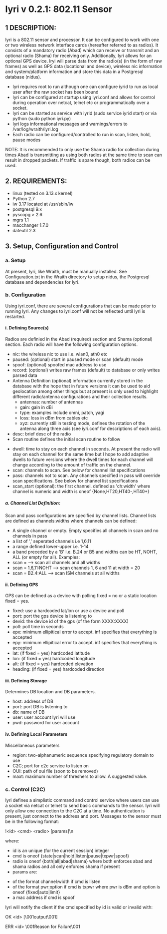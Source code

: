 # Iyri v 0.2.1: 802.11 Sensor

## 1 DESCRIPTION:
Iyri is a 802.11 sensor and processor. It can be configured to work with one or two wireless network interface cards (hereafter referred to as radios). It consists of a mandatory radio (Abad) which can receive or transmit and an optional radio (Shama) for receiving only. Additionally, Iyri allows for an optional GPS device. Iryi will parse data from the radio(s) (in the form of raw frames) as well as GPS data (locational and device), wireless nic information and system/platform information and store this data in a Postgresql database (nidus). 
 * Iyri requires root to run although one can configure iyrid to run as local user after the raw socket has been bound
 * Iyri can be configured at startup using iyri.conf and allows for control during operation over netcat, telnet etc or programmatically over a socket. 
 * Iyri can be started as service with iyrid (sudo service iyrid start) or via python (sudo python iyri.py)
 * Iyri logs informational messages and warnings/errors to /var/log/wraith/iyri.log
 * Each radio can be configured/controlled to run in scan, listen, hold, pause modes

NOTE: It is recommended to only use the Shama radio for collection during times Abad is transmitting as using both radios at the same time to scan can result in dropped packets. If traffic is spare though, both radios can be used. 

## 2. REQUIREMENTS: 
 * linux (tested on 3.13.x kernel)
 * Python 2.7
 * iw 3.17 located at /usr/sbin/iw
 * postgresql 9.x
 * pyscopg > 2.6
 * mgrs 1.1
 * macchanger 1.7.0
 * dateutil 2.3

## 3. Setup, Configuration and Control

### a. Setup
At present, Iyri, like Wraith, must be manually installed. See Configuration.txt in the Wraith directory to setup nidus, the Postgresql database and dependencies for Iyri.

### b. Configuration
Using iyri.conf, there are several configurations that can be made prior to running Iyri. Any changes to iyri.conf will not be reflected until Iyri is restarted.

#### i. Defining Source(s)
Radios are definied in the Abad (required) section and Shama (optional) section. Each radio will have the following configuration options. 

 * nic: the wireless nic to use i.e. wlan0, ath0 etc
 * paused: (optional) start in paused mode or scan (default) mode
 * spoof: (optional) spoofed mac address to use
 * record: (optional) writes raw frames (default) to database or only writes parsed data
 * Antenna Definition (optional) information currently stored in the database with the hope that in future versions it can be used to aid geolocation among other things but at present is only used to highlight different radio/antenna configurations and their collection results.
   - antennas: number of antennas
   - gain: gain in dBi
   - type: examples include omni, patch, yagi
   - loss: loss in dBm from cables etc
   - xyz: currently still in testing mode, defines the rotation of the antenna along three axis (see iyri.conf for descriptions of each axis).
 * desc: brief desc of the radio
 * Scan routine defines the initial scan routine to follow
  - dwell: time to stay on each channel in seconds. At present the radio will stay on each channel for the same time but I hope to add adaptive dwells to future versions where the dwell times for each channel will change according to the amount of traffic on the channel.
  - scan: channels to scan. See below for channel list specifications
  - pass: channels not to scan. Any channels specified in pass will override scan specifications. See below for channel list specifications
  - scan_start (optional): the first channel. defined as 'ch:width' where channel is numeric and width is oneof {None,HT20,HT40-,HT40+}

##### a. Channel List Definition:
Scan and pass configurations are specified by channel lists. Channel lists are defined as channels:widths where channels can be defined:
 * A single channel or empty. Empty specifies all channels in scan and no channels in pass
 * a list of ',' seperated channels i.e 1,6,11
 * a range defined lower-upper i.e. 1-14
 * a band preceded by a 'B' i.e. B.24 or B5
and widths can be HT, NOHT, ALL (or empty for all). Examples:
 * scan = --> scan all channels and all widths
 * scan = 1,6,11:NOHT --> scan channels 1, 6 and 11 at width = 20
 * scan = B2.4:ALL --> scan ISM channels at all widths

#### ii. Defining GPS
GPS can be defined as a device with polling fixed = no or a static location fixed = yes. 
 * fixed: use a hardcoded lat/lon or use a device and poll
 * port: port the gps device is listening to
 * devid: the device id of the gps (of the form XXXX:XXXX)
 * poll: poll time in seconds
 * epx: minimum ellipitical error to accept. inf specifies that everything is accepted
 * epy: minimum ellipitical error to accept. inf specifies that everything is accepted
 * lat: (if fixed = yes) hardcoded latitude
 * lon: (if fixed = yes) hardcoded longitude
 * alt: (if fixed = yes) hardcoded elevation
 * heading: (if fixed = yes) hardcoded direction

#### iii. Defining Storage
Determines DB location and DB parameters.
 * host: address of DB
 * port: port DB is listening to
 * db: name of DB
 * user: user account Iyri will use
 * pwd: password for user account

#### iv. Defining Local Parameters
Miscellaneous parameters
 * region: two-alphanumeric sequence specifying regulatory domain to use
 * C2C; port for c2c service to listen on
 * OUI: path of oui file (soon to be removed)
 * maxt: maximum number of threshers to allow. A suggested value. 

### c. Control (C2C)
Iyri defines a simplistic command and control service where users can use a socket via netcat or telnet to send basic commands to the sensor. Iyri will only allow one connection to the C2C at a time. No authentication is present, just connect to the address and port. Messages to the sensor must be in the following format:

!\<id\> \<cmd\> \<radio\> [params]\\n
 
where:
 * id is an unique (for the current session) integer
 * cmd is oneof {state|scan|hold|listen|pause|txpwr|spoof}
 * radio is oneof {both|all|abad|shama} where both enforces abad and shama radios and all only enforces shama if present
 * params are:
  - of the format channel:width if cmd is listen
  - of the format pwr:option if cmd is txpwr where pwr is dBm and option is oneof {fixed|auto|limit}
  - a mac address if cmd is spoof

Iyri will notify the client if the cmd specified by id is valid or invalid with:

OK \<id\> [\001output\001]

ERR \<id> \001Reason for Failure\001
